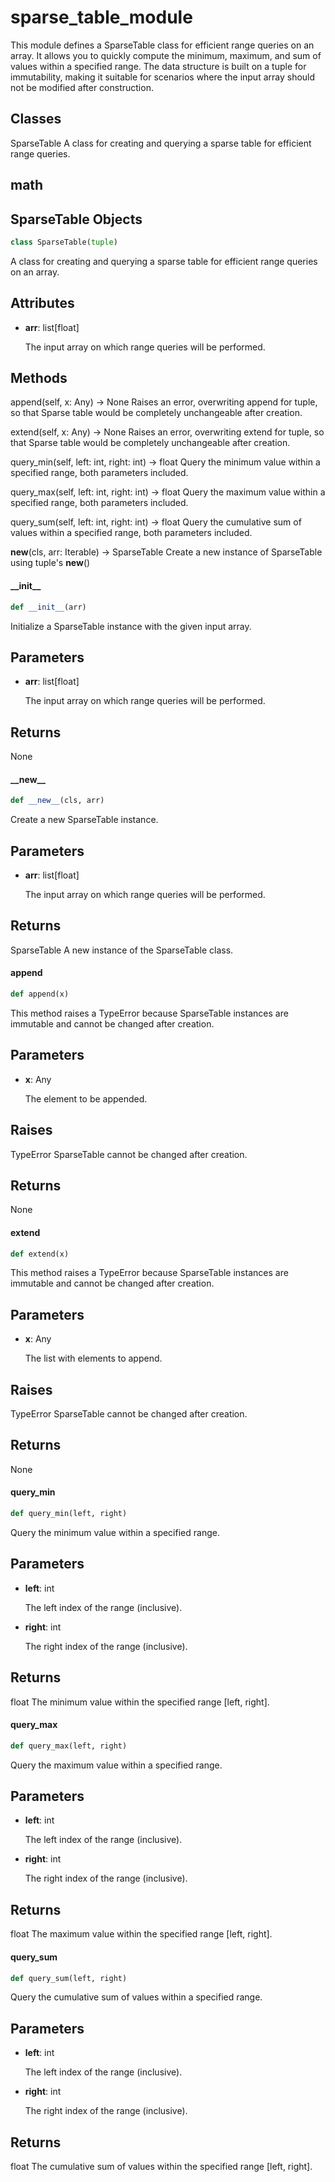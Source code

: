 # sparse_table_module

This module defines a SparseTable class for efficient range queries on an
array. It allows you to quickly compute the minimum, maximum, and sum of
values within a specified range. The data structure is built on a tuple for
immutability, making it suitable for scenarios where the input array should
not be modified after construction.

Classes
-------
SparseTable
    A class for creating and querying a sparse table for efficient range
    queries.

<a id="python_solutions.sparse_table.math"></a>

## math

<a id="python_solutions.sparse_table.SparseTable"></a>

## SparseTable Objects

```python
class SparseTable(tuple)
```

A class for creating and querying a sparse table for efficient range
queries on an array.

## Attributes
- **arr**: list[float]

    The input array on which range queries will be performed.

## Methods

append(self, x: Any) -> None
    Raises an error, overwriting append for tuple, so that Sparse table
    would be completely unchangeable after creation.

extend(self, x: Any) -> None
    Raises an error, overwriting extend for tuple, so that Sparse table
    would be completely unchangeable after creation.

query_min(self, left: int, right: int) -> float
    Query the minimum value within a specified range, both parameters
    included.

query_max(self, left: int, right: int) -> float
    Query the maximum value within a specified range, both parameters
    included.

query_sum(self, left: int, right: int) -> float
    Query the cumulative sum of values within a specified range, both
    parameters included.

__new__(cls, arr: Iterable) -> SparseTable
    Create a new instance of SparseTable using tuple's __new__()

<a id="python_solutions.sparse_table.SparseTable.__init__"></a>

#### \_\_init\_\_

```python
def __init__(arr)
```

Initialize a SparseTable instance with the given input array.

## Parameters
- **arr**: list[float]

    The input array on which range queries will be performed.

## Returns

None

<a id="python_solutions.sparse_table.SparseTable.__new__"></a>

#### \_\_new\_\_

```python
def __new__(cls, arr)
```

Create a new SparseTable instance.

## Parameters
- **arr**: list[float]

    The input array on which range queries will be performed.

## Returns

SparseTable
    A new instance of the SparseTable class.

<a id="python_solutions.sparse_table.SparseTable.append"></a>

#### append

```python
def append(x)
```

This method raises a TypeError because SparseTable instances are
immutable and cannot be changed after creation.

## Parameters
- **x**: Any

    The element to be appended.

## Raises

TypeError
    SparseTable cannot be changed after creation.

## Returns

None

<a id="python_solutions.sparse_table.SparseTable.extend"></a>

#### extend

```python
def extend(x)
```

This method raises a TypeError because SparseTable instances are
immutable and cannot be changed after creation.

## Parameters
- **x**: Any

    The list with elements to append.

## Raises

TypeError
    SparseTable cannot be changed after creation.

## Returns

None

<a id="python_solutions.sparse_table.SparseTable.query_min"></a>

#### query\_min

```python
def query_min(left, right)
```

Query the minimum value within a specified range.

## Parameters
- **left**: int

    The left index of the range (inclusive).

- **right**: int

    The right index of the range (inclusive).

## Returns

float
    The minimum value within the specified range [left, right].

<a id="python_solutions.sparse_table.SparseTable.query_max"></a>

#### query\_max

```python
def query_max(left, right)
```

Query the maximum value within a specified range.

## Parameters
- **left**: int

    The left index of the range (inclusive).

- **right**: int

    The right index of the range (inclusive).

## Returns

float
    The maximum value within the specified range [left, right].

<a id="python_solutions.sparse_table.SparseTable.query_sum"></a>

#### query\_sum

```python
def query_sum(left, right)
```

Query the cumulative sum of values within a specified range.

## Parameters
- **left**: int

    The left index of the range (inclusive).

- **right**: int

    The right index of the range (inclusive).

## Returns

float
    The cumulative sum of values within the specified range
    [left, right].